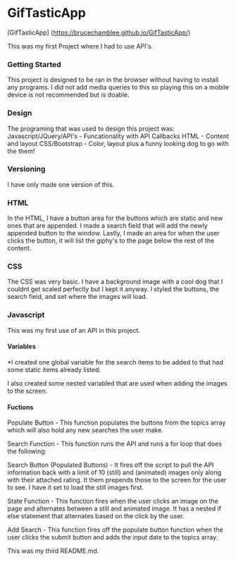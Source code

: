 # GifTasticApp

[GifTasticApp] (https://brucechamblee.github.io/GifTasticApp/)

This was my first Project where I had to use API's. 

### Getting Started
This project is designed to be ran in the browser without having to install any programs. I did not add media queries to this so playing this on a mobile device is not recommended but is doable. 

### Design
The programing that was used to design this project was:
Javascript/JQuery/API's - Funcationality with API Callbacks 
HTML - Content and layout
CSS/Bootstrap - Color, layout plus a funny looking dog to go with the them!

### Versioning
I have only made one version of this. 

### HTML

In the HTML, I have a button area for the buttons which are static and new ones that are appended. I made a search field that will add the newly appended button to the window. Lastly, I made an area for when the user clicks the button, it will list the giphy's to the page below the rest of the content. 

### CSS
The CSS was very basic. I have a background image with a cool dog that I couldnt get scaled perfectly but I kept it anyway. I styled the buttons, the search field, and set where the images will load. 

### Javascript
This was my first use of an API in this project.

#### Variables
*I created one global variable for the search items to be added to that had some static items already listed. 

I also created some nested variabled that are used when adding the images to the screen.

#### Fuctions
Populate Button - This function populates the buttons from the topics array which will also hold any new searches the user make. 

Search Function - This function runs the API and runs a for loop that does the following:

Search Button (Populated Buttons) - It fires off the script to pull the API information back with a limit of 10 (still) and (animated) images only along with their attached rating. It them prepends those to the screen for the user to see. I have it set to load the still images first. 

State Function - This function fires when the user clicks an image on the page and alternates between a still and animated image. It has a nested if else statement that alternates based on the click by the user. 

Add Search - This function fires off the populate button function when the user clicks the submit button and adds the input date to the topics array.


This was my third README.md. 
